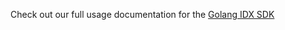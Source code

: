Check out our full usage documentation for the [Golang IDX SDK](https://github.com/okta/okta-idx-golang)
